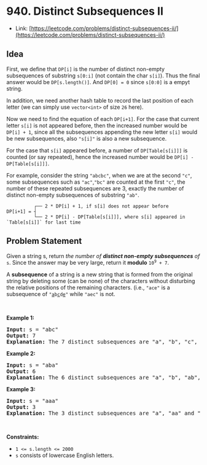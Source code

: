 # 940. Distinct Subsequences II
- Link: [https://leetcode.com/problems/distinct-subsequences-ii/](https://leetcode.com/problems/distinct-subsequences-ii/)

## Idea
First, we define that `DP[i]` is the number of distinct non-empty subsequences of substring `s[0:i]` (not contain the char `s[i]`). Thus the final answer would be `DP[s.length()]`.
And `DP[0] = 0` since `s[0:0]` is a empyt string.

In addition, we need another hash table to record the last position of each letter (we can simply use `vector<int>` of size `26` here).

Now we need to find the equation of each `DP[i+1]`. For the case that current letter `s[i]` is not appeared before, then the increased number would be `DP[i] + 1`, since all the subsequences appending the new letter `s[i]` would be new subsequences, also `"s[i]"` is also a new subsequence.

For the case that `s[i]` appeared before, a number of `DP[Table[s[i]]]` is counted (or say repeated), hence the increased number would be `DP[i] - DP[Table[s[i]]]`.

For example, consider the string `"abcbc"`, when we are at the second `"c"`, some subsequences such as `"ac"`,`"bc"` are counted at the first `"c"`, the number of these repeated subsequences are 3, exactly the number of distinct non-empty subsequences of substring `"ab"`.

```
          ┌── 2 * DP[i] + 1, if s[i] does not appear before
DP[i+1] = ┤
          └── 2 * DP[i] - DP[Table[s[i]]], where s[i] appeared in `Table[s[i]]` for last time
```

## Problem Statement
<p>Given a string s, return <em>the number of <strong>distinct non-empty subsequences</strong> of</em> <code>s</code>. Since the answer may be very large, return it <strong>modulo</strong> <code>10<sup>9</sup> + 7</code>.</p>
A <strong>subsequence</strong> of a string is a new string that is formed from the original string by deleting some (can be none) of the characters without disturbing the relative positions of the remaining characters. (i.e., <code>"ace"</code> is a subsequence of <code>"<u>a</u>b<u>c</u>d<u>e</u>"</code> while <code>"aec"</code> is not.
<p>&nbsp;</p>
<p><strong>Example 1:</strong></p>

<pre><strong>Input:</strong> s = "abc"
<strong>Output:</strong> 7
<strong>Explanation:</strong> The 7 distinct subsequences are "a", "b", "c", "ab", "ac", "bc", and "abc".
</pre>

<p><strong>Example 2:</strong></p>

<pre><strong>Input:</strong> s = "aba"
<strong>Output:</strong> 6
<strong>Explanation:</strong> The 6 distinct subsequences are "a", "b", "ab", "aa", "ba", and "aba".
</pre>

<p><strong>Example 3:</strong></p>

<pre><strong>Input:</strong> s = "aaa"
<strong>Output:</strong> 3
<strong>Explanation:</strong> The 3 distinct subsequences are "a", "aa" and "aaa".
</pre>

<p>&nbsp;</p>
<p><strong>Constraints:</strong></p>

<ul>
	<li><code>1 &lt;= s.length &lt;= 2000</code></li>
	<li><code>s</code> consists of lowercase English letters.</li>
</ul>
